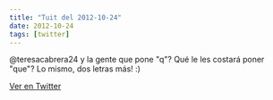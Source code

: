 ```yaml
---
title: "Tuit del 2012-10-24"
date: 2012-10-24
tags: [twitter]
---
```


@teresacabrera24 y la gente que pone "q"? Qué le les costará poner "que"? Lo mismo, dos letras más! :)



[Ver en Twitter](https://twitter.com/i/web/status/260982110179975168)
